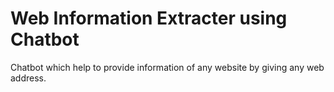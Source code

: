 # Web Information Extracter using Chatbot
 Chatbot which help to provide information of any website by giving any web address.
